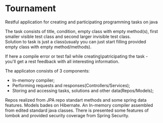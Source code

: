 # Tournament
Restful application for creating and participating programming tasks on java

The task consists of title, condition, empty class with empty method(s), first smaller visible test class and second larger invisible test class.<br>
Solution to task is just a class(usualy you can just start filling provided empty class with empty method/methods).

If here a compile error or test fail while creating\patricipating the task - you'll get a rest feedback with all interesting information.

The applicaton consists of 3 components:
 - In-memory compiler;
 - Performing requests and responses(Controllers/Services);
 - Storing and accessing tasks, solutions and other data(Repos/Models);

Repos realized from JPA repo standart methods and some spring data features.
Models bades on Hibernate.
An In-memory compiler assembled from edited standard java classes.
There is presented some features of lombok and provided security coverage from Spring Security.
